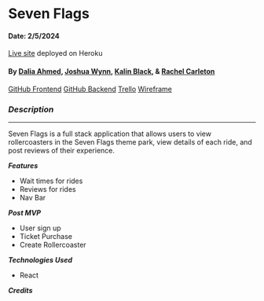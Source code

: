 
# Seven Flags 

#### Date: 2/5/2024

[Live site]() deployed on Heroku 

#### By [Dalia Ahmed](https://github.com/daliaahmed257), [Joshua Wynn](https://github.com/joshuawynn), [Kalin Black](https://github.com/kfblack), & [Rachel Carleton](https://github.com/rachcarleton-ga) 


[GitHub Frontend](https://github.com/joshuawynn/u4_full_stackathon_frontend) [GitHub Backend](https://github.com/joshuawynn/u4_full_stackathon_backend) [Trello](https://trello.com/b/oL10vUl1/rollercoaster) [Wireframe](https://www.figma.com/file/2yJfiGPCb0YmATPygCYAqE/Rollercoaster-Wireframes?type=design&node-id=0-1&mode=design&t=C6bIIG5plEkcZBXU-0)


### **_Description_**
***
Seven Flags is a full stack application that allows users to view rollercoasters in the Seven Flags theme park, view details of each ride, and post reviews of their experience. 

**_Features_**

- Wait times for rides
- Reviews for rides
- Nav Bar


**_Post MVP_**

- User sign up 
- Ticket Purchase
- Create Rollercoaster


**_Technologies Used_**

- React


**_Credits_**
